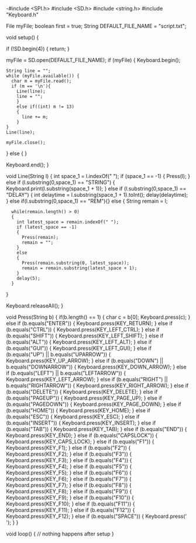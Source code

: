 -#include <SPI.h>
#include <SD.h>
#include <string.h>
#include "Keyboard.h"

File myFile;
boolean first = true;
String DEFAULT_FILE_NAME = "script.txt";

void setup() {

  if (!SD.begin(4)) {
    return;
  }
  
  myFile = SD.open(DEFAULT_FILE_NAME);
  if (myFile) {
    Keyboard.begin();
    
    String line = "";
    while (myFile.available()) {
      char m = myFile.read();
      if (m == '\n'){
        Line(line);
        line = "";
        }
        else if((int) m != 13)
        {
          line += m;
        }
    }
    Line(line);
    
    myFile.close();
  } else {
  }

  Keyboard.end();
}

void Line(String l)
{
  int space_1 = l.indexOf(" ");
  if (space_1 == -1)
  {
    Press(l);
  }
  else if (l.substring(0,space_1) == "STRING")
  {
    Keyboard.print(l.substring(space_1 + 1));
  }
  else if (l.substring(0,space_1) == "DELAY")
  {
    int delaytime = l.substring(space_1 + 1).toInt();
    delay(delaytime);
  }
  else if(l.substring(0,space_1) == "REM"){}
  else
  {
      String remain = l;

      while(remain.length() > 0)
      {
        int latest_space = remain.indexOf(" ");
        if (latest_space == -1)
        {
          Press(remain);
          remain = "";
        }
        else
        {
          Press(remain.substring(0, latest_space));
          remain = remain.substring(latest_space + 1);
        }
        delay(5);
      }
  }

  Keyboard.releaseAll();
}


void Press(String b)
{
  if(b.length() == 1)
  {
    char c = b[0];
    Keyboard.press(c);
  }
  else if (b.equals("ENTER"))
  {
    Keyboard.press(KEY_RETURN);
  }
  else if (b.equals("CTRL"))
  {
    Keyboard.press(KEY_LEFT_CTRL);
  }
    else if (b.equals("SHIFT"))
  {
    Keyboard.press(KEY_LEFT_SHIFT);
  }
    else if (b.equals("ALT"))
  {
    Keyboard.press(KEY_LEFT_ALT);
  }
    else if (b.equals("GUI"))
  {
    Keyboard.press(KEY_LEFT_GUI);
  }
    else if (b.equals("UP") || b.equals("UPARROW"))
  {
    Keyboard.press(KEY_UP_ARROW);
  }
    else if (b.equals("DOWN") || b.equals("DOWNARROW"))
  {
    Keyboard.press(KEY_DOWN_ARROW);
  }
    else if (b.equals("LEFT") || b.equals("LEFTARROW"))
  {
    Keyboard.press(KEY_LEFT_ARROW);
  }
    else if (b.equals("RIGHT") || b.equals("RIGHTARROW"))
  {
    Keyboard.press(KEY_RIGHT_ARROW);
  }
    else if (b.equals("DELETE"))
  {
    Keyboard.press(KEY_DELETE);
  }
    else if (b.equals("PAGEUP"))
  {
    Keyboard.press(KEY_PAGE_UP);
  }
    else if (b.equals("PAGEDOWN"))
  {
    Keyboard.press(KEY_PAGE_DOWN);
  }
    else if (b.equals("HOME"))
  {
    Keyboard.press(KEY_HOME);
  }
    else if (b.equals("ESC"))
  {
    Keyboard.press(KEY_ESC);
  }
    else if (b.equals("INSERT"))
  {
    Keyboard.press(KEY_INSERT);
  }
    else if (b.equals("TAB"))
  {
    Keyboard.press(KEY_TAB);
  }
    else if (b.equals("END"))
  {
    Keyboard.press(KEY_END);
  }
    else if (b.equals("CAPSLOCK"))
  {
    Keyboard.press(KEY_CAPS_LOCK);
  }
    else if (b.equals("F1"))
  {
    Keyboard.press(KEY_F1);
  }
    else if (b.equals("F2"))
  {
    Keyboard.press(KEY_F2);
  }
    else if (b.equals("F3"))
  {
    Keyboard.press(KEY_F3);
  }
    else if (b.equals("F4"))
  {
    Keyboard.press(KEY_F4);
  }
    else if (b.equals("F5"))
  {
    Keyboard.press(KEY_F5);
  }
    else if (b.equals("F6"))
  {
    Keyboard.press(KEY_F6);
  }
    else if (b.equals("F7"))
  {
    Keyboard.press(KEY_F7);
  }
    else if (b.equals("F8"))
  {
    Keyboard.press(KEY_F8);
  }
    else if (b.equals("F9"))
  {
    Keyboard.press(KEY_F9);
  }
    else if (b.equals("F10"))
  {
    Keyboard.press(KEY_F10);
  }
    else if (b.equals("F11"))
  {
    Keyboard.press(KEY_F11);
  }
    else if (b.equals("F12"))
  {
    Keyboard.press(KEY_F12);
  }
    else if (b.equals("SPACE"))
  {
    Keyboard.press(' ');
  } 
}

void loop() {
  // nothing happens after setup
}
